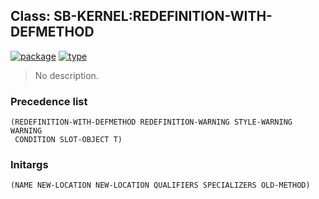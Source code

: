 ## Class: SB-KERNEL:REDEFINITION-WITH-DEFMETHOD
[![package](https://img.shields.io/badge/Package-SB--KERNEL-5f9ea0.svg?style=social&colorA=999999)](../) [![type](https://img.shields.io/badge/Type-Class-5f9ea0.svg?style=social&colorA=999999)](../#class) 

> No description.

### Precedence list
```
(REDEFINITION-WITH-DEFMETHOD REDEFINITION-WARNING STYLE-WARNING WARNING
 CONDITION SLOT-OBJECT T)
```
### Initargs
```
(NAME NEW-LOCATION NEW-LOCATION QUALIFIERS SPECIALIZERS OLD-METHOD)
```
